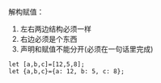 
解构赋值：
1. 左右两边结构必须一样
2. 右边必须是个东西
3. 声明和赋值不能分开(必须在一句话里完成)

```
let [a,b,c]=[12,5,8];
let {a,b,c}={a: 12, b: 5, c: 8};
```

